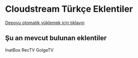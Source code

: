 # Cloudstream Türkçe Eklentiler

[Depoyu otomatik yüklemek için tıklayın](https://keyiflerolsun.me/http-protocol-redirector?r=cloudstreamrepo://raw.githubusercontent.com/MakotoTokioki/Cloudstream-Turkce-Eklentiler/main/repo.json)

## Şu an mevcut bulunan eklentiler
InatBox
RecTV
GolgeTV


